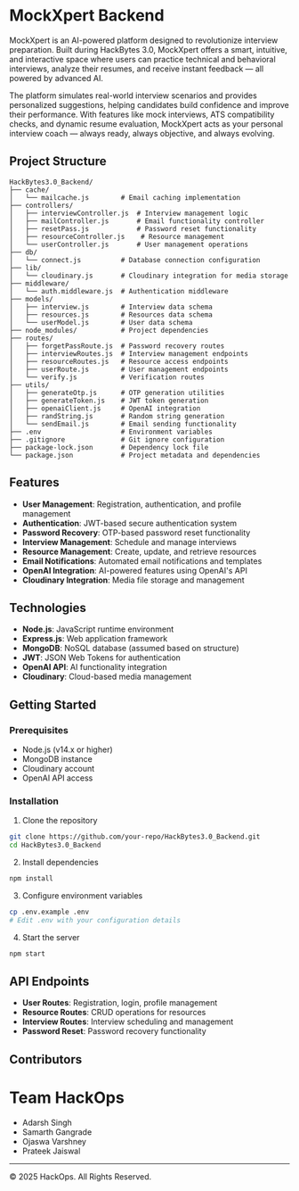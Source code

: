 # MockXpert Backend

MockXpert is an AI-powered platform designed to revolutionize interview preparation. Built during HackBytes 3.0, MockXpert offers a smart, intuitive, and interactive space where users can practice technical and behavioral interviews, analyze their resumes, and receive instant feedback — all powered by advanced AI.

The platform simulates real-world interview scenarios and provides personalized suggestions, helping candidates build confidence and improve their performance. With features like mock interviews, ATS compatibility checks, and dynamic resume evaluation, MockXpert acts as your personal interview coach — always ready, always objective, and always evolving.

## Project Structure

```
HackBytes3.0_Backend/
├── cache/
│   └── mailcache.js        # Email caching implementation
├── controllers/
│   ├── interviewController.js  # Interview management logic
│   ├── mailController.js       # Email functionality controller
│   ├── resetPass.js            # Password reset functionality
│   ├── resourceController.js    # Resource management
│   └── userController.js       # User management operations
├── db/
│   └── connect.js          # Database connection configuration
├── lib/
│   └── cloudinary.js       # Cloudinary integration for media storage
├── middleware/
│   └── auth.middleware.js  # Authentication middleware
├── models/
│   ├── interview.js        # Interview data schema
│   ├── resources.js        # Resources data schema
│   └── userModel.js        # User data schema
├── node_modules/           # Project dependencies
├── routes/
│   ├── forgetPassRoute.js  # Password recovery routes
│   ├── interviewRoutes.js  # Interview management endpoints
│   ├── resourceRoutes.js   # Resource access endpoints
│   ├── userRoute.js        # User management endpoints
│   └── verify.js           # Verification routes
├── utils/
│   ├── generateOtp.js      # OTP generation utilities
│   ├── generateToken.js    # JWT token generation
│   ├── openaiClient.js     # OpenAI integration
│   ├── randString.js       # Random string generation
│   └── sendEmail.js        # Email sending functionality
├── .env                    # Environment variables
├── .gitignore              # Git ignore configuration
├── package-lock.json       # Dependency lock file
└── package.json            # Project metadata and dependencies
```

## Features

- **User Management**: Registration, authentication, and profile management
- **Authentication**: JWT-based secure authentication system
- **Password Recovery**: OTP-based password reset functionality
- **Interview Management**: Schedule and manage interviews
- **Resource Management**: Create, update, and retrieve resources
- **Email Notifications**: Automated email notifications and templates
- **OpenAI Integration**: AI-powered features using OpenAI's API
- **Cloudinary Integration**: Media file storage and management

## Technologies

- **Node.js**: JavaScript runtime environment
- **Express.js**: Web application framework
- **MongoDB**: NoSQL database (assumed based on structure)
- **JWT**: JSON Web Tokens for authentication
- **OpenAI API**: AI functionality integration
- **Cloudinary**: Cloud-based media management

## Getting Started

### Prerequisites

- Node.js (v14.x or higher)
- MongoDB instance
- Cloudinary account
- OpenAI API access

### Installation

1. Clone the repository
```bash
git clone https://github.com/your-repo/HackBytes3.0_Backend.git
cd HackBytes3.0_Backend
```

2. Install dependencies
```bash
npm install
```

3. Configure environment variables
```bash
cp .env.example .env
# Edit .env with your configuration details
```

4. Start the server
```bash
npm start
```

## API Endpoints

- **User Routes**: Registration, login, profile management
- **Resource Routes**: CRUD operations for resources
- **Interview Routes**: Interview scheduling and management
- **Password Reset**: Password recovery functionality


## Contributors

# Team HackOps
- Adarsh Singh
- Samarth Gangrade
- Ojaswa Varshney
- Prateek Jaiswal

---

© 2025 HackOps. All Rights Reserved.
